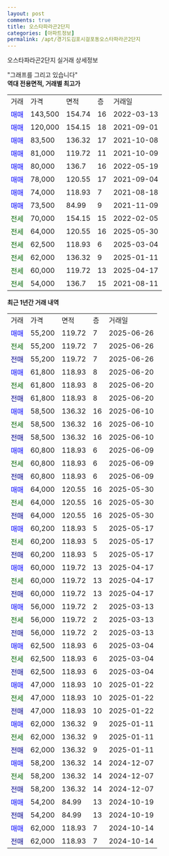 ```yaml
---
layout: post
comments: true
title: 오스타파라곤2단지
categories: [아파트정보]
permalink: /apt/경기도김포시걸포동오스타파라곤2단지
---
```


오스타파라곤2단지 실거래 상세정보

<script type="text/javascript">
  google.charts.load('current', {'packages':['line', 'corechart']});
  google.charts.setOnLoadCallback(drawChart);

  function drawChart() {
    var data = new google.visualization.DataTable();
    data.addColumn('date', '거래일');
    data.addColumn('number', "매매");
    data.addColumn('number', "전세");
    data.addColumn('number', "전매");

    data.addRows([[new Date(Date.parse("2025-06-26")), 55200, null, null], [new Date(Date.parse("2025-06-26")), null, 55200, null], [new Date(Date.parse("2025-06-26")), null, null, 55200], [new Date(Date.parse("2025-06-20")), 61800, null, null], [new Date(Date.parse("2025-06-20")), null, 61800, null], [new Date(Date.parse("2025-06-20")), null, null, 61800], [new Date(Date.parse("2025-06-10")), 58500, null, null], [new Date(Date.parse("2025-06-10")), null, 58500, null], [new Date(Date.parse("2025-06-10")), null, null, 58500], [new Date(Date.parse("2025-06-09")), 60800, null, null], [new Date(Date.parse("2025-06-09")), null, 60800, null], [new Date(Date.parse("2025-06-09")), null, null, 60800], [new Date(Date.parse("2025-05-30")), 64000, null, null], [new Date(Date.parse("2025-05-30")), null, 64000, null], [new Date(Date.parse("2025-05-30")), null, null, 64000], [new Date(Date.parse("2025-05-17")), 60200, null, null], [new Date(Date.parse("2025-05-17")), null, 60200, null], [new Date(Date.parse("2025-05-17")), null, null, 60200], [new Date(Date.parse("2025-04-17")), 60000, null, null], [new Date(Date.parse("2025-04-17")), null, 60000, null], [new Date(Date.parse("2025-04-17")), null, null, 60000], [new Date(Date.parse("2025-03-13")), 56000, null, null], [new Date(Date.parse("2025-03-13")), null, 56000, null], [new Date(Date.parse("2025-03-13")), null, null, 56000], [new Date(Date.parse("2025-03-04")), 62500, null, null], [new Date(Date.parse("2025-03-04")), null, 62500, null], [new Date(Date.parse("2025-03-04")), null, null, 62500], [new Date(Date.parse("2025-01-22")), 47000, null, null], [new Date(Date.parse("2025-01-22")), null, 47000, null], [new Date(Date.parse("2025-01-22")), null, null, 47000], [new Date(Date.parse("2025-01-11")), 62000, null, null], [new Date(Date.parse("2025-01-11")), null, 62000, null], [new Date(Date.parse("2025-01-11")), null, null, 62000], [new Date(Date.parse("2024-12-07")), 58200, null, null], [new Date(Date.parse("2024-12-07")), null, 58200, null], [new Date(Date.parse("2024-12-07")), null, null, 58200], [new Date(Date.parse("2024-10-19")), 54200, null, null], [new Date(Date.parse("2024-10-19")), null, null, 54200], [new Date(Date.parse("2024-10-14")), 62000, null, null], [new Date(Date.parse("2024-10-14")), null, null, 62000]]);

    var options = {
      hAxis: {
        format: 'yyyy/MM/dd'
      },    
      lineWidth: 0,
      pointsVisible: true,    
      title: '최근 1년간 유형별 실거래가 분포',
      legend: { position: 'bottom' }
    };

    var formatter = new google.visualization.NumberFormat({pattern:'###,###'} );
    formatter.format(data, 1);
    formatter.format(data, 2);
    
    setTimeout(function() {
        var chart = new google.visualization.LineChart(document.getElementById('columnchart_material'));
        chart.draw(data, (options));
        document.getElementById('loading').style.display = 'none';
    }, 200);
  }
</script>


<div id="loading" style="z-index:20; display: block; margin-left: 0px">"그래프를 그리고 있습니다"</div>
<div id="columnchart_material" style="width: 95%; margin-left: 0px; display: block"></div>
<!-- contents start -->
<b>역대 전용면적, 거래별 최고가</b>
<table class="sortable">
    <tr>
      <td>거래</td>
      <td>가격</td>
      <td>면적</td>
      <td>층</td>
      <td>거래일</td>
    </tr>
        <tr>
          <td><a style="color: blue">매매</a></td>
          <td>143,500</td>
          <td>154.74</td>
          <td>16</td>
          <td>2022-03-13</td>
        </tr>            <tr>
          <td><a style="color: blue">매매</a></td>
          <td>120,000</td>
          <td>154.15</td>
          <td>18</td>
          <td>2021-09-01</td>
        </tr>            <tr>
          <td><a style="color: blue">매매</a></td>
          <td>83,500</td>
          <td>136.32</td>
          <td>17</td>
          <td>2021-10-08</td>
        </tr>            <tr>
          <td><a style="color: blue">매매</a></td>
          <td>81,000</td>
          <td>119.72</td>
          <td>11</td>
          <td>2021-10-09</td>
        </tr>            <tr>
          <td><a style="color: blue">매매</a></td>
          <td>80,000</td>
          <td>136.7</td>
          <td>16</td>
          <td>2022-05-19</td>
        </tr>            <tr>
          <td><a style="color: blue">매매</a></td>
          <td>78,000</td>
          <td>120.55</td>
          <td>17</td>
          <td>2021-09-04</td>
        </tr>            <tr>
          <td><a style="color: blue">매매</a></td>
          <td>74,000</td>
          <td>118.93</td>
          <td>7</td>
          <td>2021-08-18</td>
        </tr>            <tr>
          <td><a style="color: blue">매매</a></td>
          <td>73,500</td>
          <td>84.99</td>
          <td>9</td>
          <td>2021-11-09</td>
        </tr>        
        <tr>
              <td><a style="color: darkgreen">전세</a></td>
              <td>70,000</td>
              <td>154.15</td>
              <td>15</td>
              <td>2022-02-05</td>
            </tr>            <tr>
              <td><a style="color: darkgreen">전세</a></td>
              <td>64,000</td>
              <td>120.55</td>
              <td>16</td>
              <td>2025-05-30</td>
            </tr>            <tr>
              <td><a style="color: darkgreen">전세</a></td>
              <td>62,500</td>
              <td>118.93</td>
              <td>6</td>
              <td>2025-03-04</td>
            </tr>            <tr>
              <td><a style="color: darkgreen">전세</a></td>
              <td>62,000</td>
              <td>136.32</td>
              <td>9</td>
              <td>2025-01-11</td>
            </tr>            <tr>
              <td><a style="color: darkgreen">전세</a></td>
              <td>60,000</td>
              <td>119.72</td>
              <td>13</td>
              <td>2025-04-17</td>
            </tr>            <tr>
              <td><a style="color: darkgreen">전세</a></td>
              <td>54,000</td>
              <td>136.7</td>
              <td>15</td>
              <td>2021-08-11</td>
            </tr>        
    
</table>

<b>최근 1년간 거래 내역</b>

<table class="sortable">
    <tr>
      <td>거래</td>
      <td>가격</td>
      <td>면적</td>
      <td>층</td>
      <td>거래일</td>
    </tr>
    <tr>
      <td><a style="color: blue">매매</a></td>
      <td>55,200</td>
      <td>119.72</td>
      <td>7</td>
      <td>2025-06-26</td>
    </tr>          <tr>
      <td><a style="color: darkgreen">전세</a></td>
      <td>55,200</td>
      <td>119.72</td>
      <td>7</td>
      <td>2025-06-26</td>
    </tr>          <tr>
      <td><a style="color: darkblue">전매</a></td>
      <td>55,200</td>
      <td>119.72</td>
      <td>7</td>
      <td>2025-06-26</td>
    </tr>          <tr>
      <td><a style="color: blue">매매</a></td>
      <td>61,800</td>
      <td>118.93</td>
      <td>8</td>
      <td>2025-06-20</td>
    </tr>          <tr>
      <td><a style="color: darkgreen">전세</a></td>
      <td>61,800</td>
      <td>118.93</td>
      <td>8</td>
      <td>2025-06-20</td>
    </tr>          <tr>
      <td><a style="color: darkblue">전매</a></td>
      <td>61,800</td>
      <td>118.93</td>
      <td>8</td>
      <td>2025-06-20</td>
    </tr>          <tr>
      <td><a style="color: blue">매매</a></td>
      <td>58,500</td>
      <td>136.32</td>
      <td>16</td>
      <td>2025-06-10</td>
    </tr>          <tr>
      <td><a style="color: darkgreen">전세</a></td>
      <td>58,500</td>
      <td>136.32</td>
      <td>16</td>
      <td>2025-06-10</td>
    </tr>          <tr>
      <td><a style="color: darkblue">전매</a></td>
      <td>58,500</td>
      <td>136.32</td>
      <td>16</td>
      <td>2025-06-10</td>
    </tr>          <tr>
      <td><a style="color: blue">매매</a></td>
      <td>60,800</td>
      <td>118.93</td>
      <td>6</td>
      <td>2025-06-09</td>
    </tr>          <tr>
      <td><a style="color: darkgreen">전세</a></td>
      <td>60,800</td>
      <td>118.93</td>
      <td>6</td>
      <td>2025-06-09</td>
    </tr>          <tr>
      <td><a style="color: darkblue">전매</a></td>
      <td>60,800</td>
      <td>118.93</td>
      <td>6</td>
      <td>2025-06-09</td>
    </tr>          <tr>
      <td><a style="color: blue">매매</a></td>
      <td>64,000</td>
      <td>120.55</td>
      <td>16</td>
      <td>2025-05-30</td>
    </tr>          <tr>
      <td><a style="color: darkgreen">전세</a></td>
      <td>64,000</td>
      <td>120.55</td>
      <td>16</td>
      <td>2025-05-30</td>
    </tr>          <tr>
      <td><a style="color: darkblue">전매</a></td>
      <td>64,000</td>
      <td>120.55</td>
      <td>16</td>
      <td>2025-05-30</td>
    </tr>          <tr>
      <td><a style="color: blue">매매</a></td>
      <td>60,200</td>
      <td>118.93</td>
      <td>5</td>
      <td>2025-05-17</td>
    </tr>          <tr>
      <td><a style="color: darkgreen">전세</a></td>
      <td>60,200</td>
      <td>118.93</td>
      <td>5</td>
      <td>2025-05-17</td>
    </tr>          <tr>
      <td><a style="color: darkblue">전매</a></td>
      <td>60,200</td>
      <td>118.93</td>
      <td>5</td>
      <td>2025-05-17</td>
    </tr>          <tr>
      <td><a style="color: blue">매매</a></td>
      <td>60,000</td>
      <td>119.72</td>
      <td>13</td>
      <td>2025-04-17</td>
    </tr>          <tr>
      <td><a style="color: darkgreen">전세</a></td>
      <td>60,000</td>
      <td>119.72</td>
      <td>13</td>
      <td>2025-04-17</td>
    </tr>          <tr>
      <td><a style="color: darkblue">전매</a></td>
      <td>60,000</td>
      <td>119.72</td>
      <td>13</td>
      <td>2025-04-17</td>
    </tr>          <tr>
      <td><a style="color: blue">매매</a></td>
      <td>56,000</td>
      <td>119.72</td>
      <td>2</td>
      <td>2025-03-13</td>
    </tr>          <tr>
      <td><a style="color: darkgreen">전세</a></td>
      <td>56,000</td>
      <td>119.72</td>
      <td>2</td>
      <td>2025-03-13</td>
    </tr>          <tr>
      <td><a style="color: darkblue">전매</a></td>
      <td>56,000</td>
      <td>119.72</td>
      <td>2</td>
      <td>2025-03-13</td>
    </tr>          <tr>
      <td><a style="color: blue">매매</a></td>
      <td>62,500</td>
      <td>118.93</td>
      <td>6</td>
      <td>2025-03-04</td>
    </tr>          <tr>
      <td><a style="color: darkgreen">전세</a></td>
      <td>62,500</td>
      <td>118.93</td>
      <td>6</td>
      <td>2025-03-04</td>
    </tr>          <tr>
      <td><a style="color: darkblue">전매</a></td>
      <td>62,500</td>
      <td>118.93</td>
      <td>6</td>
      <td>2025-03-04</td>
    </tr>          <tr>
      <td><a style="color: blue">매매</a></td>
      <td>47,000</td>
      <td>118.93</td>
      <td>10</td>
      <td>2025-01-22</td>
    </tr>          <tr>
      <td><a style="color: darkgreen">전세</a></td>
      <td>47,000</td>
      <td>118.93</td>
      <td>10</td>
      <td>2025-01-22</td>
    </tr>          <tr>
      <td><a style="color: darkblue">전매</a></td>
      <td>47,000</td>
      <td>118.93</td>
      <td>10</td>
      <td>2025-01-22</td>
    </tr>          <tr>
      <td><a style="color: blue">매매</a></td>
      <td>62,000</td>
      <td>136.32</td>
      <td>9</td>
      <td>2025-01-11</td>
    </tr>          <tr>
      <td><a style="color: darkgreen">전세</a></td>
      <td>62,000</td>
      <td>136.32</td>
      <td>9</td>
      <td>2025-01-11</td>
    </tr>          <tr>
      <td><a style="color: darkblue">전매</a></td>
      <td>62,000</td>
      <td>136.32</td>
      <td>9</td>
      <td>2025-01-11</td>
    </tr>          <tr>
      <td><a style="color: blue">매매</a></td>
      <td>58,200</td>
      <td>136.32</td>
      <td>14</td>
      <td>2024-12-07</td>
    </tr>          <tr>
      <td><a style="color: darkgreen">전세</a></td>
      <td>58,200</td>
      <td>136.32</td>
      <td>14</td>
      <td>2024-12-07</td>
    </tr>          <tr>
      <td><a style="color: darkblue">전매</a></td>
      <td>58,200</td>
      <td>136.32</td>
      <td>14</td>
      <td>2024-12-07</td>
    </tr>          <tr>
      <td><a style="color: blue">매매</a></td>
      <td>54,200</td>
      <td>84.99</td>
      <td>13</td>
      <td>2024-10-19</td>
    </tr>          <tr>
      <td><a style="color: darkblue">전매</a></td>
      <td>54,200</td>
      <td>84.99</td>
      <td>13</td>
      <td>2024-10-19</td>
    </tr>          <tr>
      <td><a style="color: blue">매매</a></td>
      <td>62,000</td>
      <td>118.93</td>
      <td>7</td>
      <td>2024-10-14</td>
    </tr>          <tr>
      <td><a style="color: darkblue">전매</a></td>
      <td>62,000</td>
      <td>118.93</td>
      <td>7</td>
      <td>2024-10-14</td>
    </tr>      </table>
<!-- contents end -->    

